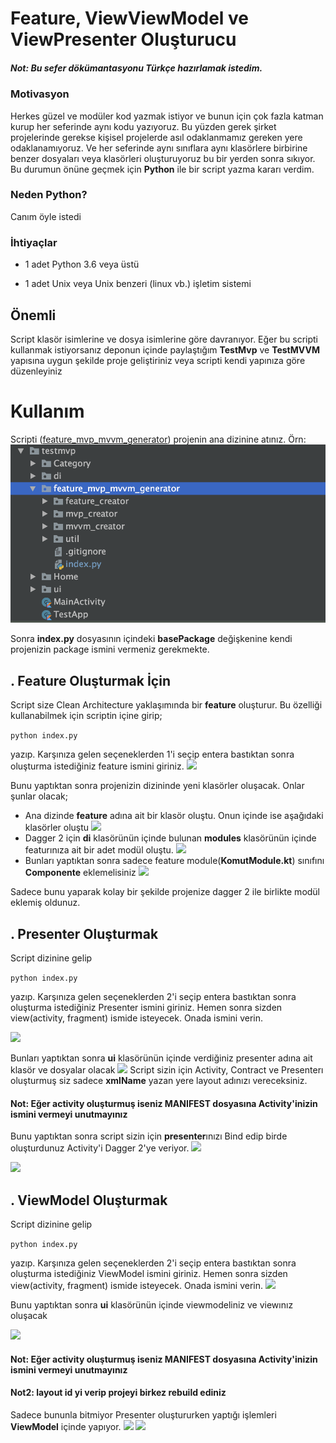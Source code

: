 
# Feature, ViewViewModel ve ViewPresenter Oluşturucu

  

##### Not: Bu sefer dökümantasyonu Türkçe hazırlamak istedim.

### Motivasyon

Herkes güzel ve modüler kod yazmak istiyor ve bunun için çok fazla katman kurup her seferinde aynı kodu yazıyoruz. Bu yüzden gerek şirket projelerinde gerekse kişisel projelerde asıl odaklanmamız gereken yere odaklanamıyoruz. Ve her seferinde aynı sınıflara aynı klasörlere birbirine benzer dosyaları veya klasörleri oluşturuyoruz bu bir yerden sonra sıkıyor. Bu durumun önüne geçmek için **Python** ile bir script yazma kararı verdim.

  

### Neden Python?

Canım öyle istedi

  

### İhtiyaçlar

  

- 1 adet Python 3.6 veya üstü

- 1 adet Unix veya Unix benzeri (linux vb.) işletim sistemi

## Önemli

Script klasör isimlerine ve dosya isimlerine göre davranıyor. Eğer bu scripti kullanmak istiyorsanız deponun içinde paylaştığım **TestMvp** ve **TestMVVM** yapısına uygun şekilde proje geliştiriniz veya scripti kendi yapınıza göre düzenleyiniz

  

# Kullanım

Scripti ([feature_mvp_mvvm_generator](https://github.com/hsmnzaydn/android-clean-feature-creator/tree/master/feature_mvp_mvvm_generator  "feature_mvp_mvvm_generator")) projenin ana dizinine atınız. Örn: ![](img/dizin.png )

Sonra **index.py** dosyasının içindeki **basePackage** değişkenine kendi projenizin package ismini vermeniz gerekmekte.
  

## . Feature Oluşturmak İçin

Script size Clean Architecture yaklaşımında bir **feature** oluşturur. Bu özelliği kullanabilmek için scriptin içine girip;

  ``` python index.py ```

  yazıp.  Karşınıza gelen seçeneklerden 1'i seçip entera bastıktan sonra oluşturma istediğiniz feature ismini giriniz. ![](img/feature.png)

Bunu yaptıktan sonra projenizin dizininde yeni klasörler oluşacak. Onlar şunlar olacak;

- Ana dizinde **feature** adına ait bir klasör oluştu. Onun içinde ise aşağıdaki klasörler oluştu ![](img/feature_folder.png)
- Dagger 2 için **di** klasörünün içinde bulunan **modules** klasörünün içinde featurınıza ait bir adet modül oluştu. ![](img/feature_module.png)
- Bunları yaptıktan sonra sadece feature module(**KomutModule.kt**) sınıfını **Componente** eklemelisiniz ![](img/component_module.png)

Sadece bunu yaparak kolay bir şekilde projenize dagger 2 ile birlikte modül eklemiş oldunuz.

## . Presenter Oluşturmak

Script dizinine gelip 

  ``` python index.py ```

  yazıp. Karşınıza gelen seçeneklerden 2'i seçip entera bastıktan sonra oluşturma istediğiniz Presenter ismini giriniz. Hemen sonra sizden view(activity, fragment) ismide isteyecek. Onada ismini verin.

  ![](img/presenter.png)

  Bunları yaptıktan sonra **ui** klasörünün içinde verdiğiniz presenter adına ait klasör ve dosyalar olacak ![](img/presenter_view.png)
  Script sizin için Activity, Contract ve Presenterı oluşturmuş siz sadece **xmlName** yazan yere layout adınızı vereceksiniz. 

 #### Not: Eğer activity oluşturmuş iseniz MANIFEST dosyasına Activity'inizin ismini vermeyi unutmayınız

 Bunu yaptıktan sonra script sizin için **presenter**ınızı Bind edip birde oluşturdunuz Activity'i Dagger 2'ye veriyor. ![](img/view_injector_presenter.png)

 ![](img/presenter_module.png)

 ## . ViewModel Oluşturmak

 Script dizinine gelip 

  ``` python index.py ```

  yazıp. Karşınıza gelen seçeneklerden 2'i seçip entera bastıktan sonra oluşturma istediğiniz ViewModel ismini giriniz. Hemen sonra sizden view(activity, fragment) ismide isteyecek. Onada ismini verin.
  ![](img/view_module.png)

  Bunu yaptıktan sonra **ui** klasörünün içinde viewmodeliniz ve viewınız oluşacak

  ![](img/view_module_view.png)

   #### Not: Eğer activity oluşturmuş iseniz MANIFEST dosyasına Activity'inizin ismini vermeyi unutmayınız

 #### Not2: layout id yi verip projeyi birkez rebuild ediniz


 Sadece bununla bitmiyor Presenter oluştururken yaptığı işlemleri **ViewModel** içinde yapıyor.
 ![](img/view_injector_viewmodel.png)
 ![](img/view_module_injector.png)